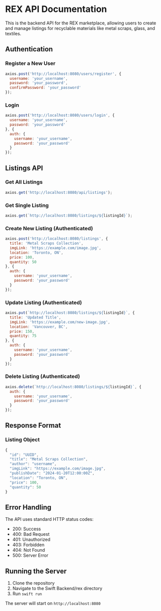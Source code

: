 # REX API Documentation

This is the backend API for the REX marketplace, allowing users to create and manage listings for recyclable materials like metal scraps, glass, and textiles.

## Authentication

### Register a New User
```javascript
axios.post('http://localhost:8080/users/register', {
  username: 'your_username',
  password: 'your_password',
  confirmPassword: 'your_password'
});
```

### Login
```javascript
axios.post('http://localhost:8080/users/login', {
  username: 'your_username',
  password: 'your_password'
}, {
  auth: {
    username: 'your_username',
    password: 'your_password'
  }
});
```

## Listings API

### Get All Listings
```javascript
axios.get('http://localhost:8080/api/listings');
```

### Get Single Listing
```javascript
axios.get(`http://localhost:8080/listings/${listingId}`);
```

### Create New Listing (Authenticated)
```javascript
axios.post('http://localhost:8080/listings', {
  title: 'Metal Scraps Collection',
  imgLink: 'https://example.com/image.jpg',
  location: 'Toronto, ON',
  price: 100,
  quantity: 50
}, {
  auth: {
    username: 'your_username',
    password: 'your_password'
  }
});
```

### Update Listing (Authenticated)
```javascript
axios.put(`http://localhost:8080/listings/${listingId}`, {
  title: 'Updated Title',
  imgLink: 'https://example.com/new-image.jpg',
  location: 'Vancouver, BC',
  price: 150,
  quantity: 75
}, {
  auth: {
    username: 'your_username',
    password: 'your_password'
  }
});
```

### Delete Listing (Authenticated)
```javascript
axios.delete(`http://localhost:8080/listings/${listingId}`, {
  auth: {
    username: 'your_username',
    password: 'your_password'
  }
});
```

## Response Format

### Listing Object
```javascript
{
  "id": "UUID",
  "title": "Metal Scraps Collection",
  "author": "username",
  "imgLink": "https://example.com/image.jpg",
  "publishDate": "2024-01-20T12:00:00Z",
  "location": "Toronto, ON",
  "price": 100,
  "quantity": 50
}
```

## Error Handling

The API uses standard HTTP status codes:
- 200: Success
- 400: Bad Request
- 401: Unauthorized
- 403: Forbidden
- 404: Not Found
- 500: Server Error

## Running the Server

1. Clone the repository
2. Navigate to the Swift Backend/rex directory
3. Run `swift run`

The server will start on `http://localhost:8080`